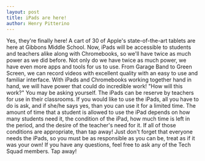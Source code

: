 ```yaml
---
layout: post
title: iPads are here!
author: Henry Pitterino
---
```


Yes, they're finally here! A cart of 30 of Apple's state-of-the-art tablets are here at Gibbons Middle School. Now, iPads will be accessible to students and teachers alike along with Chromebooks, so we'll have twice as much power as we did before. Not only do we have twice as much power, we have even more apps and tools for us to use. From Garage Band to Green Screen, we can record videos with excellent quality with an easy to use and familiar interface. With iPads and Chromebooks working together hand in hand, we will have power that could do incredible work!
"How will this work?" You may be asking yourself. The iPads can be reserve by teachers for use in their classrooms. If you would like to use the iPads, all you have to do is ask, and if she/he says yes, than you can use it for a limited time. The amount of time that a student is allowed to use the iPad depends on how many students need it, the condition of the iPad, how much time is left in the period, and the desire of the teacher's need for it. If all of those conditions are appropriate, than tap away! Just don't forget that everyone needs the iPads, so you must be as responsible as you can be, treat as if it was your own!
 If you have any questions, feel free to ask any of the Tech Squad members. Tap away!
